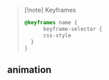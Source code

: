 
>[!note] Keyframes
>```css
>@keyframes name {
>       keyframe-selector {
>       css-style
>   }
> }
>```





## animation 

